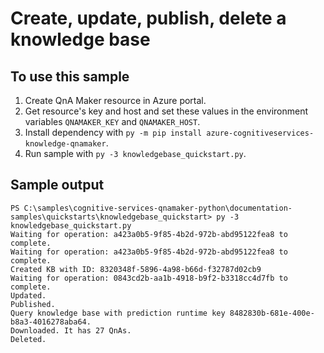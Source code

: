 # Create, update, publish, delete a knowledge base

## To use this sample

1. Create QnA Maker resource in Azure portal.
1. Get resource's key and host and set these values in the environment variables `QNAMAKER_KEY` and `QNAMAKER_HOST`.
1. Install dependency with `py -m pip install azure-cognitiveservices-knowledge-qnamaker`.
1. Run sample with `py -3 knowledgebase_quickstart.py`.

## Sample output

```console
PS C:\samples\cognitive-services-qnamaker-python\documentation-samples\quickstarts\knowledgebase_quickstart> py -3 knowledgebase_quickstart.py
Waiting for operation: a423a0b5-9f85-4b2d-972b-abd95122fea8 to complete.
Waiting for operation: a423a0b5-9f85-4b2d-972b-abd95122fea8 to complete.
Created KB with ID: 8320348f-5896-4a98-b66d-f32787d02cb9
Waiting for operation: 0843cd2b-aa1b-4918-b9f2-b3318cc4d7fb to complete.
Updated.
Published.
Query knowledge base with prediction runtime key 8482830b-681e-400e-b8a3-4016278aba64.
Downloaded. It has 27 QnAs.
Deleted.
```